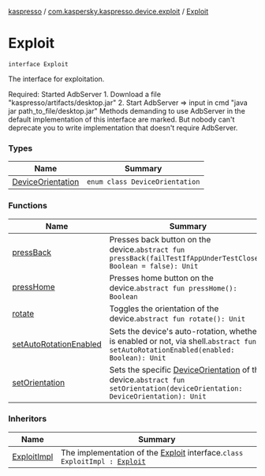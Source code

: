 [kaspresso](../../index.md) / [com.kaspersky.kaspresso.device.exploit](../index.md) / [Exploit](./index.md)

# Exploit

`interface Exploit`

The interface for exploitation.

Required: Started AdbServer
    1. Download a file "kaspresso/artifacts/desktop.jar"
    2. Start AdbServer =&gt; input in cmd "java jar path_to_file/desktop.jar"
Methods demanding to use AdbServer in the default implementation of this interface are marked.
    But nobody can't deprecate you to write implementation that doesn't require AdbServer.

### Types

| Name | Summary |
|---|---|
| [DeviceOrientation](-device-orientation/index.md) | `enum class DeviceOrientation` |

### Functions

| Name | Summary |
|---|---|
| [pressBack](press-back.md) | Presses back button on the device.`abstract fun pressBack(failTestIfAppUnderTestClosed: Boolean = false): Unit` |
| [pressHome](press-home.md) | Presses home button on the device.`abstract fun pressHome(): Boolean` |
| [rotate](rotate.md) | Toggles the orientation of the device.`abstract fun rotate(): Unit` |
| [setAutoRotationEnabled](set-auto-rotation-enabled.md) | Sets the device's auto-rotation, whether it is enabled or not, via shell.`abstract fun setAutoRotationEnabled(enabled: Boolean): Unit` |
| [setOrientation](set-orientation.md) | Sets the specific [DeviceOrientation](-device-orientation/index.md) of the device.`abstract fun setOrientation(deviceOrientation: DeviceOrientation): Unit` |

### Inheritors

| Name | Summary |
|---|---|
| [ExploitImpl](../-exploit-impl/index.md) | The implementation of the [Exploit](./index.md) interface.`class ExploitImpl : `[`Exploit`](./index.md) |
